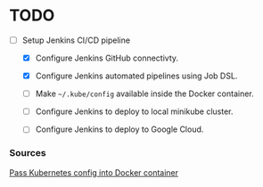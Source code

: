 # TODO

- [ ]  Setup Jenkins CI/CD pipeline
    - [x] Configure Jenkins GitHub connectivty.
    - [x] Configure Jenkins automated pipelines using Job DSL.
    - [ ] Make `~/.kube/config` available inside the Docker container.
    - [ ] Configure Jenkins to deploy to local minikube cluster.
    - [ ] Configure Jenkins to deploy to Google Cloud.


### Sources

[Pass Kubernetes config into Docker container](https://stackoverflow.com/questions/67511646/how-to-pass-in-kubernetes-config-into-a-docker-run-command)
